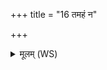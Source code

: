 +++
title = "16 तमहं न"

+++
<details><summary>मूलम् (WS)</summary>

तमहं न प्रत्यञ्चं न पराञ्चं नाहमोदनं न मामोदन : ।  
ओदन एवौदनं प्राशीत्सत्यस्य हस्ताभ्यामाशीत्॥ १८ ॥  
तं एनं प्रशीषुस्त एनमारुरोहन् त एनमजीगमन्।  
एतस्माद्वै लोकान् त्रयस्त्रिंशतं प्रजापतिं निर्मिमीतः ॥ १९ ॥ पतिन्  
तस्य गुप्तये यज्ञानसृजन्त देवाः।  
ये त्रयस्त्रिंशत् प्रजापतिसृष्टा पुण्यलोकाः ।  
ते ऽस्य सर्वे ऽभिजिता अवरुद्धा भवन्ति य एवं वेद ॥ २० ॥
</details>